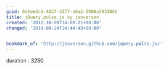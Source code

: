 ```yaml
---
guid: 0e1eedcd-4d27-4377-a6a2-5086a595386b
title: jQuery.pulse.js by jsoverson
created: '2012-10-09T14:00:21+00:00'
changed: '2019-09-24T14:44:49+00:00'


bookmark_of: 'http://jsoverson.github.com/jquery.pulse.js/'
---
```



duration : 3250
